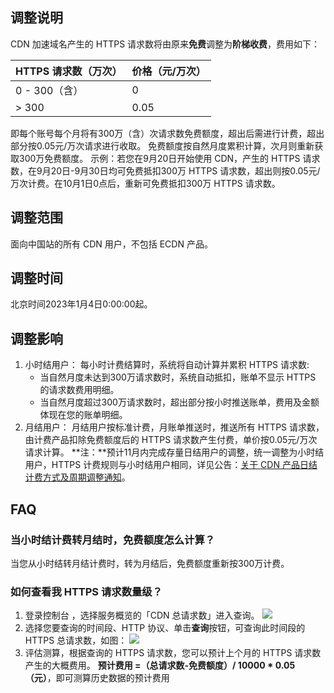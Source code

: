## 调整说明
CDN 加速域名产生的 HTTPS 请求数将由原来**免费**调整为**阶梯收费**，费用如下：

|HTTPS 请求数（万次）|	价格（元/万次）|
|-|-|
|0 - 300（含）|	0|
|> 300	|0.05|

即每个账号每个月将有300万（含）次请求数免费额度，超出后需进行计费，超出部分按0.05元/万次请求进行收取。
免费额度按自然月度累积计算，次月则重新获取300万免费额度。
示例：若您在9月20日开始使用 CDN，产生的 HTTPS 请求数，在9月20日-9月30日均可免费抵扣300万 HTTPS 请求数，超出则按0.05元/万次计费。在10月1日0点后，重新可免费抵扣300万 HTTPS 请求数。

## 调整范围
面向中国站的所有 CDN 用户，不包括 ECDN 产品。

## 调整时间
北京时间2023年1月4日0:00:00起。

## 调整影响
1.  小时结用户：
每小时计费结算时，系统将自动计算并累积 HTTPS 请求数:
	- 当自然月度未达到300万请求数时，系统自动抵扣，账单不显示 HTTPS 的请求数费用明细。
	- 当自然月度超过300万请求数时，超出部分按小时推送账单，费用及金额体现在您的账单明细。
2. 月结用户：
月结用户按标准计费，月账单推送时，推送所有 HTTPS 请求数，由计费产品扣除免费额度后的 HTTPS 请求数产生付费，单价按0.05元/万次请求计算。
**注：**预计11月内完成存量日结用户的调整，统一调整为小时结用户，HTTPS 计费规则与小时结用户相同，详见公告：[关于 CDN 产品日结计费方式及周期调整通知](https://cloud.tencent.com/document/product/228/81100)。

## FAQ
### 当小时结计费转月结时，免费额度怎么计算？
当您从小时结转月结计费时，转为月结后，免费额度重新按300万计费。
### 如何查看我 HTTPS 请求数量级？
1. 登录控制台 ，选择服务概览的「CDN 总请求数」进入查询。
![](https://qcloudimg.tencent-cloud.cn/raw/afd05779a7cf6b2322cca1c2a097d58e.png)
2. 选择您要查询的时间段、HTTP 协议、单击**查询**按钮，可查询此时间段的 HTTPS 总请求数，如图：
![](https://qcloudimg.tencent-cloud.cn/raw/586836e1127dfb10f9d3399b2b7c9baa.png)
3. 评估测算，根据查询的 HTTPS 请求数，您可以预计上个月的 HTTPS 请求数产生的大概费用。
**预计费用 =（总请求数-免费额度）/ 10000 \* 0.05（元）**，即可测算历史数据的预计费用
